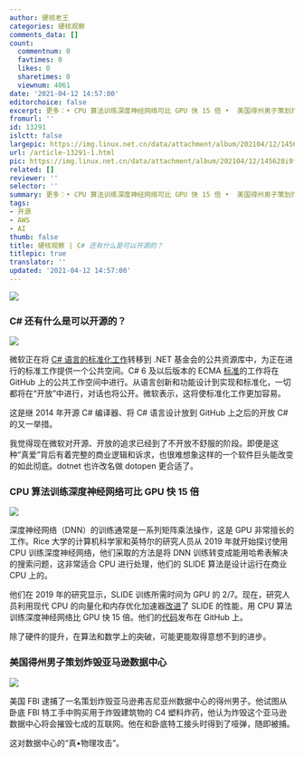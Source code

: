 ```yaml
---
author: 硬核老王
categories: 硬核观察
comments_data: []
count:
  commentnum: 0
  favtimes: 0
  likes: 0
  sharetimes: 0
  viewnum: 4061
date: '2021-04-12 14:57:00'
editorchoice: false
excerpt: 更多：• CPU 算法训练深度神经网络可比 GPU 快 15 倍 •  美国得州男子策划炸毁亚马逊数据中心
fromurl: ''
id: 13291
islctt: false
largepic: https://img.linux.net.cn/data/attachment/album/202104/12/145628i9fziht9tvu9fvfv.jpg
url: /article-13291-1.html
pic: https://img.linux.net.cn/data/attachment/album/202104/12/145628i9fziht9tvu9fvfv.jpg.thumb.jpg
related: []
reviewer: ''
selector: ''
summary: 更多：• CPU 算法训练深度神经网络可比 GPU 快 15 倍 •  美国得州男子策划炸毁亚马逊数据中心
tags:
- 开源
- AWS
- AI
thumb: false
title: 硬核观察 | C# 还有什么是可以开源的？
titlepic: true
translator: ''
updated: '2021-04-12 14:57:00'
---
```


![](https://img.linux.net.cn/data/attachment/album/202104/12/145628i9fziht9tvu9fvfv.jpg)


### C# 还有什么是可以开源的？


![](https://img.linux.net.cn/data/attachment/album/202104/12/145643vue4578404nce5q5.jpg)


微软正在将 [C# 语言的标准化工作](https://www.infoworld.com/article/3614352/microsoft-open-sources-csharp-standards-work.html)转移到 .NET 基金会的公共资源库中，为正在进行的标准工作提供一个公共空间。C# 6 及以后版本的 ECMA [标准](https://github.com/dotnet/csharpstandard)的工作将在 GitHub 上的公共工作空间中进行。从语言创新和功能设计到实现和标准化，一切都将在“开放”中进行，对话也将公开。微软表示，这将使标准化工作更加容易。


这是继 2014 年开源 C# 编译器、将 C# 语言设计放到 GitHub 上之后的开放 C# 的又一举措。


我觉得现在微软对开源、开放的追求已经到了不开放不舒服的阶段。即便是这种“真爱”背后有着完整的商业逻辑和诉求，也很难想象这样的一个软件巨头能改变的如此彻底。dotnet 也许改名做 dotopen 更合适了。


### CPU 算法训练深度神经网络可比 GPU 快 15 倍


![](https://img.linux.net.cn/data/attachment/album/202104/12/145703uj3j1x5wj1s9k1hv.jpg)


深度神经网络（DNN）的训练通常是一系列矩阵乘法操作，这是 GPU 非常擅长的工作。Rice 大学的计算机科学家和英特尔的研究人员从 2019 年就开始探讨使用 CPU 训练深度神经网络，他们采取的方法是将 DNN 训练转变成能用哈希表解决的搜索问题，这非常适合 CPU 进行处理，他们的 SLIDE 算法是设计运行在商业 CPU 上的。


他们在 2019 年的研究显示，SLIDE 训练所需时间为 GPU 的 2/7。现在，研究人员利用现代 CPU 的向量化和内存优化加速器[改进](https://arxiv.org/abs/2103.10891)了 SLIDE 的性能，用 CPU 算法训练深度神经网络比 GPU 快 15 倍。他们的[代码](https://github.com/RUSH-LAB/SLIDE)发布在 GitHub 上。


除了硬件的提升，在算法和数学上的突破，可能更能取得意想不到的进步。


### 美国得州男子策划炸毁亚马逊数据中心


![](https://img.linux.net.cn/data/attachment/album/202104/12/145724nfh2ki52hjk2j5vz.jpg)


美国 FBI 逮捕了一名策划炸毁亚马逊弗吉尼亚州数据中心的得州男子。他试图从卧底 FBI 特工手中购买用于炸毁建筑物的 C4 塑料炸药，他认为炸毁这个亚马逊数据中心将会摧毁七成的互联网。他在和卧底特工接头时得到了哑弹，随即被捕。


这对数据中心的“真•物理攻击”。